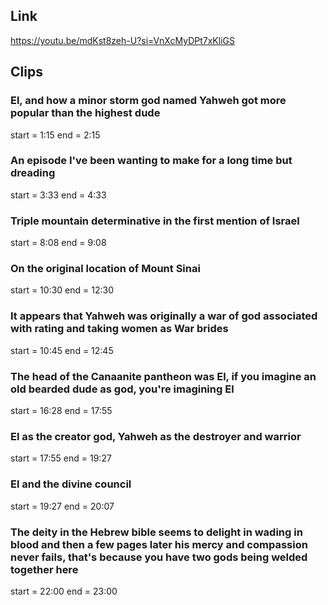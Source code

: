 ## Link
https://youtu.be/mdKst8zeh-U?si=VnXcMyDPt7xKliGS

## Clips

### El, and how a minor storm god named Yahweh got more popular than the highest dude
start = 1:15
end = 2:15

### An episode I've been wanting to make for a long time but dreading
start = 3:33
end = 4:33

### Triple mountain determinative in the first mention of Israel 
start = 8:08
end = 9:08

### On the original location of Mount Sinai
start = 10:30
end = 12:30

### It appears that Yahweh was originally a war of god associated with rating and taking women as War brides
start = 10:45
end = 12:45

### The head of the Canaanite pantheon was El, if you imagine an old bearded dude as god, you're imagining El
start = 16:28
end = 17:55

### El as the creator god, Yahweh as the destroyer and warrior
start = 17:55
end = 19:27

### El and the divine council
start = 19:27
end = 20:07

### The deity in the Hebrew bible seems to delight in wading in blood and then a few pages later his mercy and compassion never fails, that's because you have two gods being welded together here
start = 22:00
end = 23:00